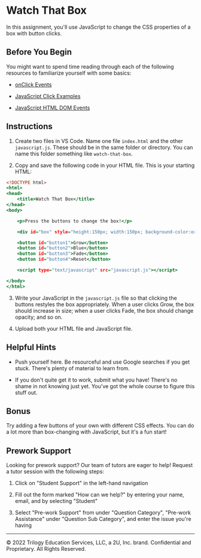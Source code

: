 # Watch That Box

In this assignment, you'll use JavaScript to change the CSS properties of a box with button clicks.

## Before You Begin

You might want to spend time reading through each of the following resources to familiarize yourself with some basics:

* [onClick Events](http://www.w3schools.com/jsref/event_onclick.asp)

* [JavaScript Click Examples](http://www.w3schools.com/js/tryit.asp?filename=tryjs_events_onclick)

* [JavaScript HTML DOM Events](http://www.w3schools.com/js/js_htmldom_events.asp)

## Instructions

1. Create two files in VS Code. Name one file `index.html` and the other `javascript.js`. These should be in the same folder or directory. You can name this folder something like `watch-that-box`.

2. Copy and save the following code in your HTML file. This is your starting HTML:

```htm
<!DOCTYPE html>
<html>
<head>
    <title>Watch That Box</title>
</head>
<body>

    <p>Press the buttons to change the box!</p>

    <div id="box" style="height:150px; width:150px; background-color:orange; margin:25px"></div>

    <button id="button1">Grow</button>
    <button id="button2">Blue</button>
    <button id="button3">Fade</button>
    <button id="button4">Reset</button>

    <script type="text/javascript" src="javascript.js"></script>

</body>
</html>
```

3. Write your JavaScript in the `javascript.js` file so that clicking the buttons restyles the box appropriately. When a user clicks Grow, the box should increase in size; when a user clicks Fade, the box should change opacity; and so on.

4. Upload both your HTML file and JavaScript file.

## Helpful Hints

* Push yourself here. Be resourceful and use Google searches if you get stuck. There's plenty of material to learn from.

* If you don't quite get it to work, submit what you have! There's no shame in not knowing just yet. You've got the whole course to figure this stuff out.

## Bonus

Try adding a few buttons of your own with different CSS effects. You can do a lot more than box-changing with JavaScript, but it's a fun start!

## Prework Support

Looking for prework support? Our team of tutors are eager to help! Request a tutor session with the following steps:

1. Click on "Student Support" in the left-hand navigation

2. Fill out the form marked "How can we help?" by entering your name, email, and by selecting "Student"

3. Select "Pre-work Support" from under "Question Category", "Pre-work Assistance" under "Question Sub Category", and enter the issue you're having

---
© 2022 Trilogy Education Services, LLC, a 2U, Inc. brand. Confidential and Proprietary. All Rights Reserved.
